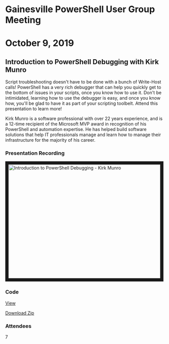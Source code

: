# Gainesville PowerShell User Group Meeting
# October 9, 2019
## Introduction to PowerShell Debugging with Kirk Munro

Script troubleshooting doesn't have to be done with a bunch of Write-Host calls! PowerShell has a very rich debugger that can help you quickly get to the bottom of issues in your scripts, once you know how to use it. Don't be intimidated, learning how to use the debugger is easy, and once you know how, you'll be glad to have it as part of your scripting toolbelt. Attend this presentation to learn more!

Kirk Munro is a software professional with over 22 years experience, and is a 12-time recipient of the Microsoft MVP award in recognition of his PowerShell and automation expertise. He has helped build software solutions that help IT professionals manage and learn how to manage their infrastructure for the majority of his career.

### Presentation Recording
<a href="http://www.youtube.com/watch?feature=player_embedded&v=ALSuxdH788o
" target="_blank"><img src="http://img.youtube.com/vi/ALSuxdH788o/0.jpg" 
alt="Introduction to PowerShell Debugging - Kirk Munro" width="480" height="360" border="10" /></a>


### Code
[View](https://github.com/gnvpsug/Meetings/tree/master/2019-10-09%20Introduction%20to%20PowerShell%20Debugging%20-%20Kirk%20Munro/Code)

[Download Zip](https://github.com/gnvpsug/Meetings/raw/master/2019-10-09%20Introduction%20to%20PowerShell%20Debugging%20-%20Kirk%20Munro/Code/Introduction%20to%20PowerShell%20Debugging-GNVPSUG-20191009.zip)

### Attendees
7